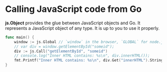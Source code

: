 # Calling JavaScript code from Go

**js.Object** provides the glue between JavaScript objects and Go. It represents a JavaScript object of any type. It is up to you to use it properly.

``` go
func main() {
    window := js.Global // `window` in the browser, `GLOBAL` for node.js
    // var div = window.getElementById("someid");
    div := js.Call("getElementById", "someid")
    // console.log("Inner HTML contains: %s\n", div.innerHTML());
    fmt.Printf("Inner HTML contains: %s\n", div.Get("innerHTML").String() )
}
```
